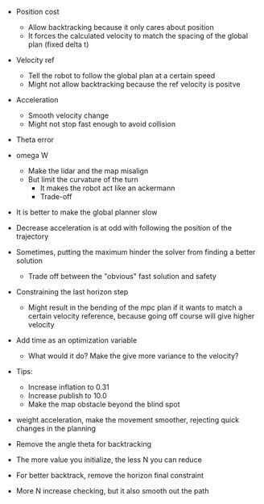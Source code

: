 - Position cost
  - Allow backtracking because it only cares about position
  - It forces the calculated velocity to match the spacing of the global plan (fixed delta t)
- Velocity ref
  - Tell the robot to follow the global plan at a certain speed
  - Might not allow backtracking because the ref velocity is positve
- Acceleration
  - Smooth velocity change
  - Might not stop fast enough to avoid collision
- Theta error

- omega W

  - Make the lidar and the map misalign
  - But limit the curvature of the turn
    - It makes the robot act like an ackermann
    - Trade-off

- It is better to make the global planner slow

- Decrease acceleration is at odd with following the position of the trajectory

- Sometimes, putting the maximum hinder the solver from finding a better solution

  - Trade off between the "obvious" fast solution and safety

- Constraining the last horizon step

  - Might result in the bending of the mpc plan if it wants to match a certain velocity reference, because going off course will give higher velocity

- Add time as an optimization variable

  - What would it do? Make the give more variance to the velocity?

- Tips:

  - Increase inflation to 0.31
  - Increase publish to 10.0
  - Make the map obstacle beyond the blind spot

- weight acceleration, make the movement smoother, rejecting quick changes in the planning

- Remove the angle theta for backtracking
- The more value you initialize, the less N you can reduce
- For better backtrack, remove the horizon final constraint
- More N increase checking, but it also smooth out the path
